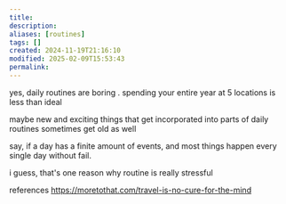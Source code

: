 ```yaml
---
title: 
description: 
aliases: [routines]
tags: []
created: 2024-11-19T21:16:10
modified: 2025-02-09T15:53:43
permalink:
---
```


yes, daily routines are boring . spending your entire year at 5 locations is less than ideal

maybe new and exciting things that get incorporated into parts of daily routines sometimes get old as well

say, if a day has a finite amount of events, and most things happen every single day without fail.

i guess, that's one reason why routine is really stressful

references
https://moretothat.com/travel-is-no-cure-for-the-mind
